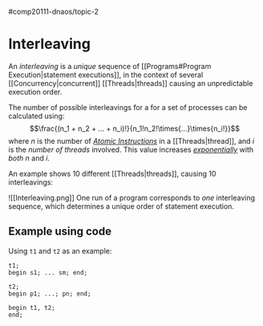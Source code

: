 #comp20111-dnaos/topic-2 
# Interleaving

An *interleaving* is a *unique* sequence of [[Programs#Program Execution|statement executions]], in the context of several [[Concurrency|concurrent]] [[Threads|threads]] causing an unpredictable execution order. 

The number of possible interleavings for a for a set of processes can be calculated using:
$$\frac{(n_1 + n_2 + ... + n_i)!}{n_1!n_2!\times{...}\times{n_i!}}$$
where $n$ is the number of *[Atomic Instructions](https://stackoverflow.com/a/1762179)* in a [[Threads|thread]], and $i$ is the *number of threads* involved. This value increases *[exponentially](https://en.wikipedia.org/wiki/Exponential_function)* with *both* $n$ and $i$.

An example shows 10 different [[Threads|threads]], causing 10 interleavings:

![[Interleaving.png]]
One run of a program corresponds to *one* interleaving sequence, which determines a unique order of statement execution.

## Example using code

Using `t1` and `t2` as an example:
```
t1;
begin s1; ... sm; end;

t2;
begin p1; ...; pn; end;

begin t1, t2;
end;
```